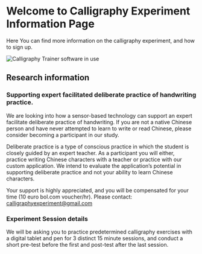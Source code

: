 # Welcome to Calligraphy Experiment Information Page

Here You can find more information on the calligraphy experiment, and how to sign up.

![Calligraphy Trainer software in use](/CalligraphyTrainerExperiment/assets/images/CaT_photo_2022-08-05_10-18-32.png)


## Research information

### Supporting expert facilitated deliberate practice of handwriting practice.

We are looking into how a sensor-based technology can support an expert facilitate deliberate practice of handwriting. If you are not a native Chinese person and have never attempted to learn to write or read Chinese, please consider becoming a participant in our study.

Deliberate practice is a type of conscious practice in which the student is closely guided by an expert teacher. As a participant you will either, practice writing Chinese characters with a teacher or practice with our custom application. We intend to evaluate the application’s potential in supporting deliberate practice and not your ability to learn Chinese characters.

Your support is highly appreciated, and you will be compensated for your time (10 euro bol.com voucher/hr).
Please contact: calligraphyexperiment@gmail.com

### Experiment Session details

We will be asking you to practice predetermined calligraphy exercises with a digital tablet and pen for 3
distinct 15 minute sessions, and conduct a short pre-test before the first and post-test after the last session.

